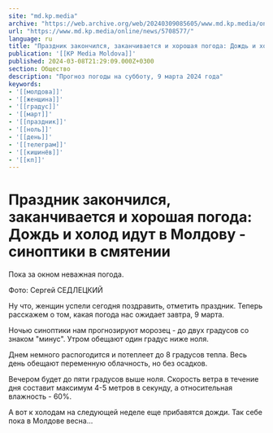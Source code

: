 ```yaml
---
site: "md.kp.media"
archive: "https://web.archive.org/web/20240309085605/www.md.kp.media/online/news/5708577/"
url: "https://www.md.kp.media/online/news/5708577/"
language: ru
title: "Праздник закончился, заканчивается и хорошая погода: Дождь и холод идут в Молдову - синоптики в смятении"
publication: '[[KP Media Moldova]]'
published: 2024-03-08T21:29:09.000Z+0300
section: Общество
description: "Прогноз погоды на субботу, 9 марта 2024 года"
keywords:
- '[[молдова]]'
- '[[женщина]]'
- '[[градус]]'
- '[[март]]'
- '[[праздник]]'
- '[[ноль]]'
- '[[день]]'
- '[[телеграм]]'
- '[[кишинёв]]'
- '[[кп]]'
---
```


# Праздник закончился, заканчивается и хорошая погода: Дождь и холод идут в Молдову - синоптики в смятении

Пока за окном неважная погода.

Фото: Сергей СЕДЛЕЦКИЙ

Ну что, женщин успели сегодня поздравить, отметить праздник. Теперь расскажем о том, какая погода нас ожидает завтра, 9 марта.

Ночью синоптики нам прогнозируют морозец - до двух градусов со знаком "минус". Утром обещают один градус ниже ноля.

Днем немного распогодится и потеплеет до 8 градусов тепла. Весь день обещают переменную облачность, но без осадков.

Вечером будет до пяти градусов выше ноля. Скорость ветра в течение дня составит максимум 4-5 метров в секунду, а относительная влажность - 60%.

А вот к холодам на следующей неделе еще прибавятся дожди. Так себе пока в Молдове весна...
